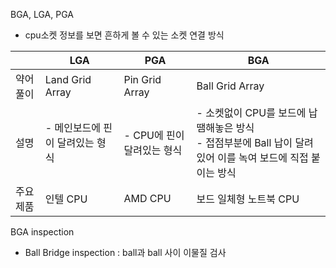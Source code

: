 BGA, LGA, PGA
- cpu소켓 정보를 보면 흔하게 볼 수 있는 소켓 연결 방식

|      | LGA                | PGA               | BGA                                                                   |
| ---- | ------------------ | ----------------- | --------------------------------------------------------------------- |
| 약어풀이 | Land Grid Array    | Pin Grid Array    | Ball Grid Array                                                       |
| 설명   | - 메인보드에 핀이 달려있는 형식 | - CPU에 핀이 달려있는 형식 | - 소켓없이 CPU를 보드에 납땜해놓은 방식 <br>- 접점부분에 Ball 납이 달려있어 이를 녹여 보드에 직접 붙이는 방식 |
| 주요제품 | 인텔 CPU             | AMD CPU           | 보드 일체형 노트북 CPU                                                        |

BGA inspection
- Ball Bridge inspection : ball과 ball 사이 이물질 검사